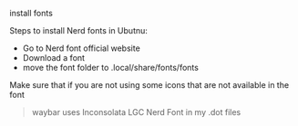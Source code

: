 install fonts

Steps to install Nerd fonts in Ubutnu:
- Go to Nerd font official website
- Download a font
- move the font folder to .local/share/fonts/fonts

Make sure that if you are not using some icons that are not available in the font

> waybar uses Inconsolata LGC Nerd Font in my .dot files
